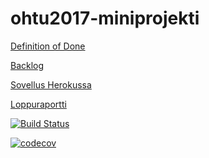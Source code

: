 # ohtu2017-miniprojekti

[Definition of Done](https://github.com/OtterleyW/ohtu2017-miniprojekti/blob/master/definitionofdone.md)

[Backlog](https://docs.google.com/spreadsheets/d/15L0jkI4aUTAlSz5wAOpp7wbPSEIVxaG1op6_wA98RLQ/edit?usp=sharing)

[Sovellus Herokussa](https://vinkkikirjasto.herokuapp.com/)

[Loppuraportti](https://docs.google.com/document/d/1aAmvL1xndswm6cl_oI-R3bdQaWI3UqAR3suzKu1iVvU/edit)

[![Build Status](https://travis-ci.org/OtterleyW/ohtu2017-miniprojekti.svg?branch=master)](https://travis-ci.org/OtterleyW/ohtu2017-miniprojekti)

[![codecov](https://codecov.io/gh/OtterleyW/ohtu2017-miniprojekti/branch/master/graph/badge.svg)](https://codecov.io/gh/OtterleyW/ohtu2017-miniprojekti)
